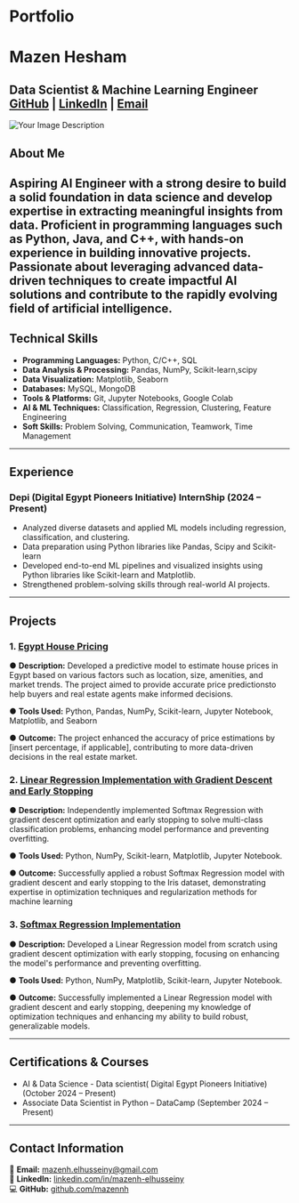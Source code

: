 # Portfolio
# Mazen Hesham
**Data Scientist & Machine Learning Engineer**  
[GitHub](https://github.com/mazennh) | [LinkedIn](https://www.linkedin.com/in/mazenh-elhusseiny/) | [Email](mazenh.elhusseiny@gmail.com)
---
![Your Image Description](relative/path/to/image.png)
## About Me
Aspiring AI Engineer with a strong desire to build a solid 
foundation in data science and develop expertise in 
extracting meaningful insights from data. Proficient in 
programming languages such as Python, Java, and C++, with 
hands-on experience in building innovative projects. 
Passionate about leveraging advanced data-driven 
techniques to create impactful AI solutions and contribute 
to the rapidly evolving field of artificial intelligence.
---
## Technical Skills
- **Programming Languages:** Python, C/C++, SQL
- **Data Analysis & Processing:** Pandas, NumPy, Scikit-learn,scipy
- **Data Visualization:** Matplotlib, Seaborn
- **Databases:** MySQL, MongoDB
- **Tools & Platforms:** Git, Jupyter Notebooks, Google Colab
- **AI & ML Techniques:** Classification, Regression, Clustering, Feature Engineering
- **Soft Skills:** Problem Solving, Communication, Teamwork, Time Management
---
## Experience
### Depi (Digital Egypt Pioneers Initiative) InternShip (2024 – Present)
- Analyzed diverse datasets and applied ML models including regression, classification, and clustering.
- Data preparation using Python libraries like Pandas, Scipy and Scikit-learn
- Developed end-to-end ML pipelines and visualized insights using Python libraries like Scikit-learn and Matplotlib.
- Strengthened problem-solving skills through real-world AI projects.
---
## Projects
### 1. [Egypt House Pricing](https://github.com/mazennh/Egypt_House_Price_Prediction)
● **Description:**  Developed a predictive model to estimate house 
prices in Egypt based on various factors such as location, size, 
amenities, and market trends. The project aimed to provide
accurate price predictionsto help buyers and real estate 
agents make informed decisions.  

● **Tools Used:** Python, Pandas, NumPy, Scikit-learn, 
Jupyter Notebook, Matplotlib, and Seaborn 

● **Outcome:**  The project enhanced the accuracy of price
estimations by [insert percentage, if applicable], contributing 
to more data-driven decisions in the real estate market.

### 2. [Linear Regression Implementation with Gradient Descent and Early Stopping](https://github.com/mazennh/Gradient-Descent)

● **Description:**  Independently implemented Softmax Regression 
with gradient descent optimization and early stopping to 
solve multi-class classification problems, enhancing model 
performance and preventing overfitting.  

● **Tools Used:**  Python, NumPy, Scikit-learn, Matplotlib, 
Jupyter Notebook. 

● **Outcome:** Successfully applied a robust Softmax Regression 
model with gradient descent and early stopping to the Iris 
dataset, demonstrating expertise in optimization techniques 
and regularization methods for machine learning

### 3. [Softmax Regression Implementation](https://github.com/mazennh/Gradient-Descent)

● **Description:** Developed a Linear Regression model from 
scratch using gradient descent optimization with early 
stopping, focusing on enhancing the model's performance 
and preventing overfitting. 

● **Tools Used:** Python, NumPy, Matplotlib, Scikit-learn, 
Jupyter Notebook.  

● **Outcome:** Successfully implemented a Linear Regression 
model with gradient descent and early stopping, deepening 
my knowledge of optimization techniques and enhancing my 
ability to build robust, generalizable models.

---
## Certifications & Courses
- AI & Data Science - Data scientist( Digital Egypt Pioneers Initiative) (October 2024 – Present)
- Associate Data Scientist in Python – DataCamp (September 2024 – Present)
---
## Contact Information
📩 **Email:** [mazenh.elhusseiny@gmail.com](mailto\:mazenh.elhusseiny@gmail.com)  
💼 **LinkedIn:** [linkedin.com/in/mazenh-elhusseiny](https://www.linkedin.com/in/mazenh-elhusseiny/)  
💻 **GitHub:** [github.com/mazennh](https://github.com/mazennh)
